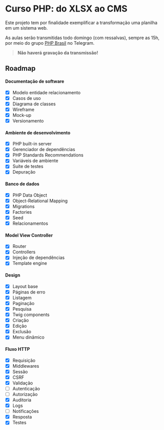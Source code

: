 # Curso PHP: do XLSX ao CMS
Este projeto tem por finalidade exemplificar a transformação uma planilha em um sistema web.

As aulas serão transmitidas todo domingo (com ressalvas), sempre as 15h, por meio do grupo [PHP Brasil](https://t.me/phpbrasil) no Telegram.

> **Não haverá gravação da transmissão!**

## Roadmap
#### Documentação de software
- [x] Modelo entidade relacionamento
- [x] Casos de uso
- [x] Diagrama de classes
- [x] Wireframe
- [x] Mock-up
- [x] Versionamento

#### Ambiente de desenvolvimento
- [x] PHP built-in server
- [x] Gerenciador de dependências
- [x] PHP Standards Recommendations
- [x] Variáveis de ambiente
- [x] Suíte de testes
- [x] Depuração

#### Banco de dados
- [x] PHP Data Object
- [x] Object-Relational Mapping
- [x] Migrations
- [x] Factories
- [x] Seed
- [x] Relacionamentos

#### Model View Controller
- [x] Router
- [x] Controllers
- [x] Injeção de dependências
- [x] Template engine

#### Design
- [x] Layout base
- [x] Páginas de erro
- [x] Listagem
- [x] Paginação
- [x] Pesquisa
- [x] Twig components
- [x] Criação
- [x] Edição
- [x] Exclusão
- [x] Menu dinâmico

#### Fluxo HTTP
- [x] Requisição
- [x] Middlewares
- [x] Sessão
- [x] CSRF
- [x] Validação
- [ ] Autenticação
- [ ] Autorização
- [x] Auditoria
- [x] Logs
- [ ] Notificações
- [x] Resposta
- [x] Testes
